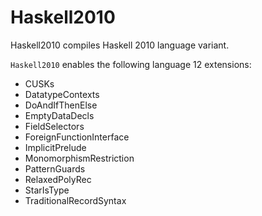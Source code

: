 # Haskell2010

Haskell2010 compiles Haskell 2010 language variant.

`Haskell2010` enables the following language 12 extensions:
- CUSKs
- DatatypeContexts
- DoAndIfThenElse
- EmptyDataDecls
- FieldSelectors
- ForeignFunctionInterface
- ImplicitPrelude
- MonomorphismRestriction
- PatternGuards
- RelaxedPolyRec
- StarIsType
- TraditionalRecordSyntax
